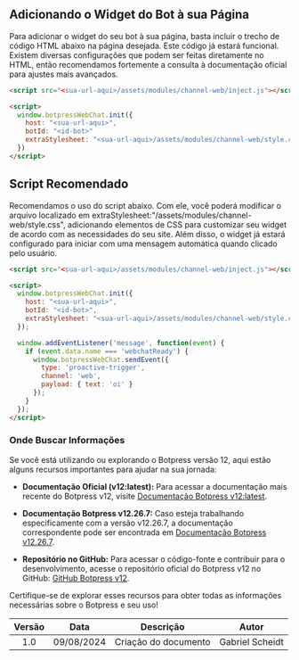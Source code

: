 ## Adicionando o Widget do Bot à sua Página

Para adicionar o widget do seu bot à sua página, basta incluir o trecho de código HTML abaixo na página desejada. Este código já estará funcional. Existem diversas configurações que podem ser feitas diretamente no HTML, então recomendamos fortemente a consulta à documentação oficial para ajustes mais avançados.

```html
<script src="<sua-url-aqui>/assets/modules/channel-web/inject.js"></script>

<script>
  window.botpressWebChat.init({
    host: "<sua-url-aqui>",
    botId: "<id-bot>"
    extraStylesheet: "<sua-url-aqui>/assets/modules/channel-web/style.css"
  })
</script>
```
## Script Recomendado

Recomendamos o uso do script abaixo. Com ele, você poderá modificar o arquivo localizado em extraStylesheet:"<sua-url-aqui>/assets/modules/channel-web/style.css", adicionando elementos de CSS para customizar seu widget de acordo com as necessidades do seu site. Além disso, o widget já estará configurado para iniciar com uma mensagem automática quando clicado pelo usuário.


```html
<script src="<sua-url-aqui>/assets/modules/channel-web/inject.js"></script>

<script>
  window.botpressWebChat.init({
    host: "<sua-url-aqui>",
    botId: "<id-bot>",
    extraStylesheet: "<sua-url-aqui>/assets/modules/channel-web/style.css"
  });

  window.addEventListener('message', function(event) {
    if (event.data.name === 'webchatReady') {
      window.botpressWebChat.sendEvent({
        type: 'proactive-trigger',
        channel: 'web',
        payload: { text: 'oi' }
      });
    }
  });
</script>
```

### Onde Buscar Informações

Se você está utilizando ou explorando o Botpress versão 12, aqui estão alguns recursos importantes para ajudar na sua jornada:

- **Documentação Oficial (v12:latest):** Para acessar a documentação mais recente do Botpress v12, visite [Documentação Botpress v12:latest](https://v12.botpress.com/).

- **Documentação Botpress v12.26.7:** Caso esteja trabalhando especificamente com a versão v12.26.7, a documentação correspondente pode ser encontrada em [Documentação Botpress v12.26.7](http://botpress-docs.s3-website-us-east-1.amazonaws.com/docs/introduction/).

- **Repositório no GitHub:** Para acessar o código-fonte e contribuir para o desenvolvimento, acesse o repositório oficial do Botpress v12 no GitHub: [GitHub Botpress v12](https://github.com/botpress/v12).

Certifique-se de explorar esses recursos para obter todas as informações necessárias sobre o Botpress e seu uso!


| Versão |    Data    |                       Descrição                       |      Autor       |
| :----: | :--------: | :---------------------------------------------------: | :--------------: |
|  1.0   | 09/08/2024 |           Criação do documento                        |  Gabriel Scheidt  |